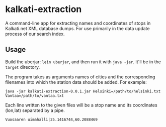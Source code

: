 # kalkati-extraction

A command-line app for extracting names and coordinates of stops in Kalkati.net XML database dumps.
For use primarily in the data update process of our search index.

## Usage

Build the uberjar: `lein uberjar`, and then run it with `java -jar`. It'll be in the `target` directory.

The program takes as arguments names of cities and the corresponding filenames into which the station
data should be added. For example:

    java -jar kalkati-extraction-0.0.1.jar Helsinki=/path/to/helsinki.txt Vantaa=/path/to/vantaa.txt

Each line written to the given files will be a stop name and its coordinates (lon,lat) separated by a pipe.

    Vuosaaren uimahalli|25.1416744,60.2088469

